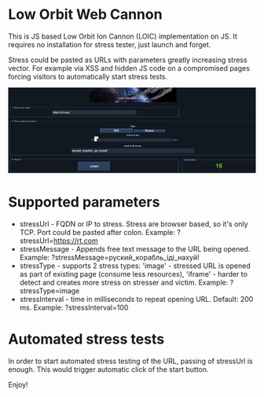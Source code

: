 # Low Orbit Web Cannon 

This is JS based Low Orbit Ion Cannon (LOIC) implementation on JS. It requires no installation for stress tester, just launch and forget.

Stress could be pasted as URLs with parameters greatly increasing stress vector. For example via XSS and hidden JS code on a compromised pages forcing visitors to automatically start stress tests.

![alt text](screenshot.png)

# Supported parameters

- stressUrl - FQDN or IP to stress. Stress are browser based, so it's only TCP. Port could be pasted after colon. Example: ?stressUrl=https://rt.com
- stressMessage - Appends free text message to the URL being opened. Example: ?stressMessage=руский_корабль_іді_нахуй!
- stressType - supports 2 stress types: 'image' - stressed URL is opened as part of existing page (consume less resources), 'iframe' - harder to detect and creates more stress on stresser and victim. Example: ?stressType=image
- stressInterval - time in milliseconds to repeat opening URL. Default: 200 ms. Example: ?stressInterval=100

# Automated stress tests

In order to start automated stress testing of the URL, passing of stressUrl is enough. This would trigger automatic click of the start button.

Enjoy! 